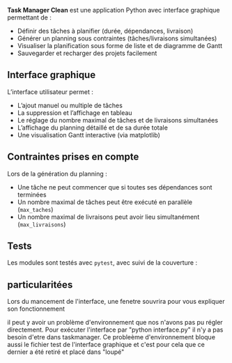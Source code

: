 **Task Manager Clean** est une application Python avec interface graphique permettant de :

- Définir des tâches à planifier (durée, dépendances, livraison)
- Générer un planning sous contraintes (tâches/livraisons simultanées)
- Visualiser la planification sous forme de liste et de diagramme de Gantt
- Sauvegarder et recharger des projets facilement

## Interface graphique

L’interface utilisateur permet :

- L’ajout manuel ou multiple de tâches
- La suppression et l’affichage en tableau
- Le réglage du nombre maximal de tâches et de livraisons simultanées
- L’affichage du planning détaillé et de sa durée totale
- Une visualisation Gantt interactive (via matplotlib)

## Contraintes prises en compte

Lors de la génération du planning :

- Une tâche ne peut commencer que si toutes ses dépendances sont terminées
- Un nombre maximal de tâches peut être exécuté en parallèle (`max_taches`)
- Un nombre maximal de livraisons peut avoir lieu simultanément (`max_livraisons`)

## Tests

Les modules sont testés avec `pytest`, avec suivi de la couverture :

## particularitées
Lors du mancement de l'interface, une fenetre souvrira pour vous expliquer son fonctionnement 


il peut y avoir un problème d'environnement que nos n'avons pas pu régler directement. Pour exécuter l'interface par "python interface.py" il n'y a pas besoin d'etre dans taskmanager. Ce probleème d'environnement bloque aussi le fichier test de l'interface graphique et c'est pour cela que ce dernier a été retiré et placé dans "loupé"

